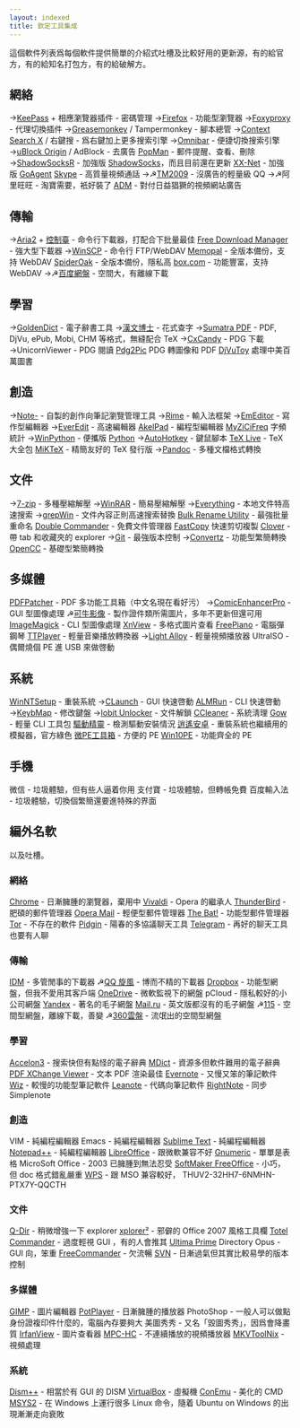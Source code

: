 ```yaml
---
layout: indexed
title: 欽定工具集成
---
```

這個軟件列表爲每個軟件提供簡單的介紹式吐槽及比較好用的更新源，有的給官方，有的給知名打包方，有的給破解方。

## 網絡
→[KeePass](http://keepass.info/) + 相應瀏覽器插件 - 密碼管理
→[Firefox](http://code.taobao.org/p/MyFirefox/) - 功能型瀏覽器
→[Foxyproxy](http://getfoxyproxy.org/) - 代理切換插件
→[Greasemonkey](https://addons.mozilla.org/en-US/firefox/addon/greasemonkey/?src=search) / Tampermonkey - 腳本總管
→[Context Search X](https://addons.mozilla.org/en-US/firefox/addon/context-search-x/?src=search) / 右鍵搜 - 爲右鍵加上更多搜索引擎
→[Omnibar](Omnibar) - 便捷切換搜索引擎
→[uBlock Origin](https://addons.mozilla.org/en-US/firefox/addon/ublock/) / AdBlock - 去廣告
[PopMan](http://portableapps.com/apps/internet/popman_portable) - 郵件提醒、查看、刪除
→[ShadowSocksR](https://github.com/breakwa11/shadowsocks-rss) - 加強版 [ShadowSocks](https://github.com/shadowsocks/shadowsocks-csharp)，而且目前還在更新
[XX-Net](https://github.com/XX-net/XX-Net) - 加強版 [GoAgent](https://github.com/goagent/goagent)
[Skype](http://portableapps.com/apps/internet/skype_portable) - 高質量視頻通話
→☭[TM2009](http://www.portableappc.com/internet/tencent-tm-portable/) - 沒廣告的輕量級 QQ
→☭阿里旺旺 - 淘寶需要，衹好裝了
[ADM](http://www.admflt.com/) - 對付日益猖獗的視頻網站廣告

## 傳輸
→[Aria2](http://sourceforge.net/projects/aria2/files/stable/) + [控制臺](http://aria2c.com/usage.html) - 命令行下載器，打配合下批量最佳
[Free Download Manager](http://portableapps.com/apps/internet/free-download-manager-portable) - 強大型下載器
→[WinSCP](http://winscp.net/) - 命令行 FTP/WebDAV
[Memopal](http://apps.memopal.com/r/?7d78687f7b767c) - 全版本備份，支持 WebDAV
[SpiderOak](https://spideroak.com/) - 全版本備份，隱私高
[box.com](https://box.com) - 功能豐富，支持 WebDAV
→☭[百度網盤](http://www.zdfans.com/674.html) - 空間大，有離線下載

## 學習
→[GoldenDict](http://sourceforge.net/projects/goldendict/files/early%20access%20builds/) - 電子辭書工具
→[漢文博士](http://hanbox.cnblogs.com/) - 花式查字
→[Sumatra PDF](http://www.sumatrapdfreader.org/free-pdf-reader.html) - PDF, DjVu, ePub, Mobi, CHM 等格式，無縫配合 TeX
→[CxCandy](http://www.readfree.net/bbs/read.php?tid=4851231) - PDG 下載
→UnicornViewer - PDG 閱讀
[Pdg2Pic](http://pan.baidu.com/s/1jGrnmsA) PDG 轉圖像和 PDF
[DjVuToy](http://pan.baidu.com/s/1jGrnmsA) 處理中美百萬圖書

## 創造
→[Note-](https://github.com/821/Daily/blob/master/Note-.pyw) - 自製的創作向筆記瀏覽管理工具
→[Rime](http://rime.im/download/) - 輸入法框架
→[EmEditor](http://pan.baidu.com/share/link?shareid=102380187&uk=3328224443) - 寫作型編輯器
→[EverEdit](http://www.everedit.net) - 高速編輯器
[AkelPad](http://akelpad.sourceforge.net/) - 編程型編輯器
[MyZiCiFreq](http://www.china-language.gov.cn/tools/MyZiCiFreq.rar) 字頻統計
→[WinPython](http://winpython.github.io/) - 便攜版 [Python](https://www.python.org/)
→[AutoHotkey](http://autohotkey.com/) - 鍵鼠腳本
[TeX Live](http://www.tug.org/texlive/) - TeX 大全包
[MiKTeX](http://miktex.org/download) - 精簡友好的 TeX 發行版
→[Pandoc](http://pandoc.org/index.html) - 多種文檔格式轉換

## 文件
→[7-zip](http://www.7-zip.org/) - 多種壓縮解壓
→[WinRAR](http://www.zdfans.com/778.html) - 簡易壓縮解壓
→[Everything](http://www.voidtools.com/) - 本地文件特高速搜索
→[grepWin](https://sourceforge.net/projects/grepwin/files) - 文件內容正則高速搜索替換
[Bulk Rename Utility](http://www.bulkrenameutility.co.uk/Download.php) - 最強批量重命名
[Double Commander](http://sourceforge.net/p/doublecmd/wiki/Download/) - 免費文件管理器
[FastCopy](http://ipmsg.org/tools/fastcopy.html) 快速剪切複製
[Clover](http://forum.portableappc.com/viewtopic.php?f=4&t=386&start=1185#p6950) - 帶 tab 和收藏夾的 explorer
→[Git](https://git-scm.com/downloads) - 最強版本控制
→[Convertz](http://briian.com/?p=5784) - 功能型繁簡轉換
[OpenCC](https://github.com/BYVoid/OpenCC) - 基礎型繁簡轉換

## 多媒體
[PDFPatcher](http://pdfpatcher.cnblogs.com/) - PDF 多功能工具箱（中文名現在看好污）
→[ComicEnhancerPro](http://pan.baidu.com/s/1jGrnmsA) - GUI 型圖像處理
☭[可牛影像](http://jinnstools.blogspot.com/2011/05/conew-2621006.html) - 製作證件類所需圖片，多年不更新但還可用
[ImageMagick](http://www.imagemagick.org/) - CLI 型圖像處理
[XnView](http://portableapps.com/apps/graphics_pictures/xnview_portable) - 多格式圖片查看
[FreePiano](http://freepiano.tiwb.com/) - 電腦彈鋼琴
[TTPlayer](http://www.portableappc.com/music-video/ttplayer-portable/) - 輕量音樂播放轉換器
→[Light Alloy](http://www.light-alloy.ru/download/) - 輕量視頻播放器
UltraISO - 偶爾燒個 PE 進 USB 來做啓動

## 系統
[WinNTSetup](http://www.winntsetup.com/) - 重裝系統
→[CLaunch](http://hp.vector.co.jp/authors/VA018351/) - GUI 快速啓動
[ALMRun](https://github.com/chenall/ALMRun/releases) - CLI 快速啓動
→[KeybMap](http://www.mympc.org/down/1/2005-11-26_0111998067.html) - 修改鍵盤
→[Iobit Unlocker](http://portableapps.com/apps/utilities/iobit-unlocker-portable) - 文件解鎖
[CCleaner](http://www.zdfans.com/716.html) - 系統淸理
[Gow](https://github.com/bmatzelle/gow/releases) - 輕量 CLI 工具包
[驅動精靈](http://bbs.kafan.cn/thread-1602968-1-1.html) - 檢測驅動安裝情況
[逍遙安卓](http://www.xyaz.cn/thread-2259-1-1.html) - 重裝系統也繼續用的模擬器，官方綠色
[微PE工具箱](http://www.wepe.com.cn/download.html) - 方便的 PE
[Win10PE](http://bbs.kafan.cn/thread-1863668-1-1.html) - 功能齊全的 PE

## 手機
微信 - 垃圾體驗，但有些人逼着你用
支付寶 - 垃圾體驗，但轉帳免費
百度輸入法 - 垃圾體驗，切換個繁簡還要進特殊的界面

## 編外名軟
以及吐槽。

### 網絡
[Chrome](http://code.taobao.org/p/mychrome/) - 日漸臃腫的瀏覽器，棄用中
[Vivaldi](http://portableappz.blogspot.com/2015/01/vivaldi-108338-multilingual-tech-preview.html) - Opera 的繼承人
[ThunderBird](http://portableappz.blogspot.com/2013/03/mozilla-thunderbird-1704-multilingual.html) - 肥碩的郵件管理器
[Opera Mail](http://portableapps.com/apps/internet/opera-mail-portable) - 輕便型郵件管理器
[The Bat!](http://portableapptrash.blogspot.com/2014/10/the-bat-pro-672-multilingual.html) - 功能型郵件管理器
[Tor](http://portableappz.blogspot.com/2014/01/tor-02420.html) - 不存在的軟件
[Pidgin](http://portableappz.blogspot.com/2014/02/pidgin-2109-multilingual.html) - 陽春的多協議聊天工具
[Telegram](https://desktop.telegram.org/) - 再好的聊天工具也要有人聊

### 傳輸
[IDM](http://www.repaik.com/forum.php?mod=viewthread&tid=32105) - 多管閒事的下載器
☭[QQ 旋風](http://www.zdfans.com/502.html) - 博而不精的下載器
[Dropbox](http://forum.portableappc.com/viewtopic.php?f=4&t=386&p=4702#p4702) - 功能型網盤，但我不愛用其客戶端
[OneDrive](https://onedrive.com/) - 微軟監視下的網盤
pCloud - 隱私較好的小公司網盤
[Yandex](https://disk.yandex.com) - 著名的毛子網盤
[Mail.ru](https://cloud.mail.ru/) - 英文版都沒有的毛子網盤
☭[115](http://115.com) - 空間型網盤，離線下載，善變
☭[360雲盤](http://yunpan.360.cn) - 流氓出的空間型網盤

### 學習
[Accelon3](http://tutor.ksana.tw/accelon3/) - 搜索快但有點怪的電子辭典
[MDict](http://mdict.cn) - 資源多但軟件難用的電子辭典
[PDF XChange Viewer](http://pan.baidu.com/share/link?shareid=2146589279&uk=3328224443) - 文本 PDF 渲染最佳
[Evernote](http://forum.portableappc.com/viewtopic.php?f=4&t=386&p=4989#p4989) - 又慢又笨的筆記軟件
[Wiz](http://forum.portableappc.com/viewtopic.php?f=4&t=386&p=4987#p4987) - 較慢的功能型筆記軟件
[Leanote](http://app.leanote.com/) - 代碼向筆記軟件
[RightNote](http://bauerapps.com/rightnote/) - 同步 Simplenote

### 創造
VIM - 純編程編輯器
Emacs - 純編程編輯器
[Sublime Text](http://pan.baidu.com/share/link?shareid=4012163396&uk=3328224443) - 純編程編輯器
[Notepad++](https://notepad-plus-plus.org/download/) - 純編程編輯器
[LibreOffice](http://portableapps.com/apps/office/libreoffice_portable) - 跟微軟兼容不好
[Gnumeric](http://portableapps.com/apps/office/gnumeric_portable) - 單單是表格
MicroSoft Office - 2003 已臃腫到無法忍受
[SoftMaker FreeOffice](http://forum.portableappc.com/viewtopic.php?f=4&t=386&p=4511#p4511) - 小巧，但 doc 格式錯亂嚴重
[WPS](http://bbs.kafan.cn/thread-1821543-1-1.html) - 跟 MSO 兼容較好， THUV2-32HH7-6NMHN-PTX7Y-QQCTH

### 文件
[Q-Dir](http://www.softwareok.com/?seite=Freeware/Q-Dir) - 稍微增強一下 explorer
[xplorer²](http://portableappz.blogspot.com/2014/06/xplorer-2504-32-64-bit-multilingual.html) - 邪僻的 Office 2007 風格工具欄
[Totel Commander](http://portableappz.blogspot.com/2012/08/total-commander-801-32-64-bit.html) - 過度輕視 GUI ，有的人會推其 [Ultima Prime](http://tcup.pl/)
Directory Opus - GUI 向，笨重
[FreeCommander](http://portableapps.com/apps/utilities/freecommander_portable) - 欠流暢
[SVN](http://hg.io) - 日漸過氣但其實比較易學的版本控制

### 多媒體
[GIMP](http://portableapps.com/apps/graphics_pictures/gimp_portable) - 圖片編輯器
[PotPlayer](http://www.zdfans.com/3050.html) - 日漸臃腫的播放器
PhotoShop - 一般人可以做點身份證複印件什麼的，電腦內存要夠大
美圖秀秀 - 又名「毀圖秀秀」，因爲會降畫質
[IrfanView](http://portableapps.com/apps/graphics_pictures/irfanview_portable) - 圖片查看器
[MPC-HC](http://portableapps.com/apps/music_video/mpc-hc-portable) - 不連續播放的視頻播放器
[MKVToolNix](https://www.bunkus.org/videotools/mkvtoolnix/) - 視頻處理

### 系統
[Dism++](http://cdn2.chuyu.eastal.com/Dism++.zip) - 相當於有 GUI 的 DISM
[VirtualBox](https://www.virtualbox.org/) - 虛擬機
[ConEmu](http://conemu.github.io/) - 美化的 CMD
[MSYS2](https://msys2.github.io/) - 在 Windows 上運行很多 Linux 命令，隨着 Ubuntu on Windows 的出現漸漸走向衰敗